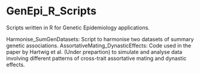 # GenEpi_R_Scripts
Scripts written in R for Genetic Epidemiology applications.

Harmonise_SumGenDatasets: Script to harmonise two datasets of summary genetic associations.
AssortativeMating_DynasticEffects: Code used in the paper by Hartwig et al. (Under prepartion) to simulate and analyse data involving different patterns of cross-trait assortative mating and dynastic effects.

